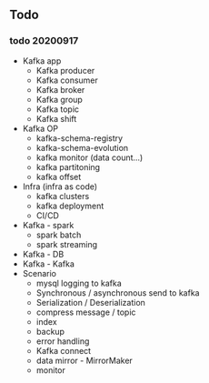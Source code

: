 ## Todo

### todo 20200917
- Kafka app 
	- Kafka producer
	- Kafka consumer
	- Kafka broker
	- Kafka group
	- Kafka topic
	- Kafka shift
- Kafka OP
	- kafka-schema-registry
	- kafka-schema-evolution
	- kafka monitor (data count...)
	- kafka partitoning
	- kafka offset
- Infra (infra as code)
	- kafka clusters
	- kafka deployment
	- CI/CD
- Kafka - spark
	- spark batch
	- spark streaming
- Kafka - DB
- Kafka - Kafka
- Scenario
	- mysql logging to kafka
	- Synchronous / asynchronous send to kafka
	- Serialization / Deserialization
	- compress message / topic
	- index
	- backup
	- error handling
	- Kafka connect
	- data mirror - MirrorMaker
	- monitor